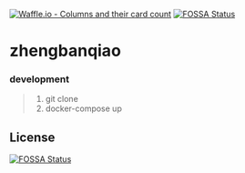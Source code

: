 [![Waffle.io - Columns and their card count](https://badge.waffle.io/oiahoon/Genupie.svg?columns=all)](https://waffle.io/oiahoon/Genupie)
[![FOSSA Status](https://app.fossa.io/api/projects/git%2Bgithub.com%2Foiahoon%2FGenupie.svg?type=shield)](https://app.fossa.io/projects/git%2Bgithub.com%2Foiahoon%2FGenupie?ref=badge_shield)


# zhengbanqiao
 


### development

> 1. git clone
> 2. docker-compose up
> 


## License
[![FOSSA Status](https://app.fossa.io/api/projects/git%2Bgithub.com%2Foiahoon%2FGenupie.svg?type=large)](https://app.fossa.io/projects/git%2Bgithub.com%2Foiahoon%2FGenupie?ref=badge_large)